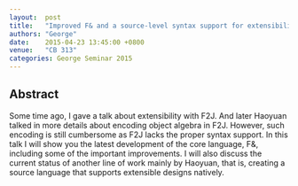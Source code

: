 ```yaml
--- 
layout:  post 
title:   "Improved F& and a source-level syntax support for extensibility"
authors: "George"
date:    2015-04-23 13:45:00 +0800
venue:   "CB 313"
categories: George Seminar 2015
--- 
```

## Abstract

Some time ago, I gave a talk about extensibility with F2J. And later
Haoyuan talked in more details about encoding object algebra in
F2J. However, such encoding is still cumbersome as F2J lacks the
proper syntax support. In this talk I will show you the latest
development of the core language, F&, including some of the important
improvements. I will also discuss the current status of another line
of work mainly by Haoyuan, that is, creating a source language that
supports extensible designs natively.


